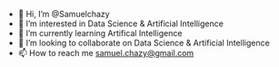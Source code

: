 - 👋 Hi, I’m @Samuelchazy
- 👀 I’m interested in Data Science & Artificial Intelligence
- 🌱 I’m currently learning Artifical Intelligence
- 💞️ I’m looking to collaborate on Data Science & Artificial Intelligence
- 📫 How to reach me samuel.chazy@gmail.com

<!---
Samuelchazy/Samuelchazy is a ✨ special ✨ repository because its `README.md` (this file) appears on your GitHub profile.
You can click the Preview link to take a look at your changes.
--->
